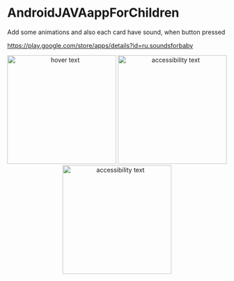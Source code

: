 # AndroidJAVAappForChildren
Add some animations and  also each card have sound, when button pressed

https://play.google.com/store/apps/details?id=ru.soundsforbaby

<p align="center">
  <img src="https://lh3.googleusercontent.com/UU5jl5jI1axP8SIq1uYBPDXsLTMlehSASNBoMEpPAenzmFySBdxXmvKA6CvrvUqzuw=w1708-h733" width="250" title="hover text">
  <img src="https://lh3.googleusercontent.com/rl5mS0ABaxRm-iRER0gXJ9lC0k-lrGPSYicC1w2KBM1r9vgcGVSgRNWYnKmQfRarhZg=w1708-h733" width="250" alt="accessibility text">
  <img src="https://lh3.googleusercontent.com/9u5OV5L-0iupOPc6KoIDPauOU7jsLdO97I83-nnwnXcZCuWgWxR5hsvT0fwx_Ooo6FGr=w1708-h733" width="250" alt="accessibility text">
  
</p>
